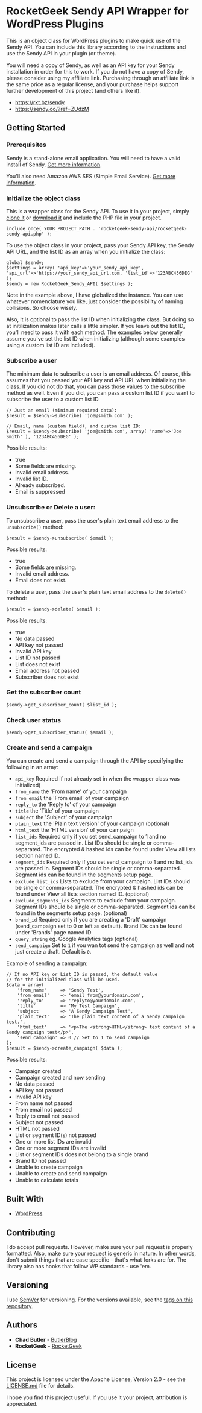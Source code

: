 # RocketGeek Sendy API Wrapper for WordPress Plugins

This is an object class for WordPress plugins to make quick use of the Sendy API. You can include this library according to the instructions and use the Sendy API in your plugin (or theme).

You will need a copy of Sendy, as well as an API key for your Sendy installation in order for this to work.  If you do not have a copy of Sendy, please consider using my affiliate link.  Purchasing through an affiliate link is the same price as a regular license, and your purchase helps support further development of this project (and others like it).

* https://rkt.bz/sendy
* https://sendy.co/?ref=ZUdzM

## Getting Started

### Prerequisites

Sendy is a stand-alone email application. You will need to have a valid install of Sendy. [Get more information](https://rkt.bz/sendy).

You'll also need Amazon AWS SES (Simple Email Service). [Get more information](https://aws.amazon.com/ses/). 

### Initialize the object class

This is a wrapper class for the Sendy API.  To use it in your project, simply [clone it](https://github.com/rocketgeek/sendy-api.git) or [download it](https://github.com/rocketgeek/sendy-api/archive/master.zip) and include the PHP file in your project.

```
include_once( YOUR_PROJECT_PATH . 'rocketgeek-sendy-api/rocketgeek-sendy-api.php' );
```

To use the object class in your project, pass your Sendy API key, the Sendy API URL, and the list ID as an array when you initialize the class:
```
global $sendy;
$settings = array( 'api_key'=>'your_sendy_api_key', 'api_url'=>'https://your_sendy_api_url.com, 'list_id'=>'123ABC456DEG' );
$sendy = new RocketGeek_Sendy_API( $settings );
```
Note in the example above, I have globalized the instance. You can use whatever nomenclature you like, just consider the possibility of naming collisions. So choose wisely.

Also, it is optional to pass the list ID when initializing the class. But doing so at initilization makes later calls a little simpler. If you leave out the list ID, you'll need to pass it with each method.  The examples below generally assume you've set the list ID when initializing (although some examples using a custom list ID are included).

### Subscribe a user

The minimum data to subscribe a user is an email address.  Of course, this assumes that you passed your API key and API URL when initializing the class. If you did not do that, you can pass those values to the subscribe method as well. Even if you did, you can pass a custom list ID if you want to subscribe the user to a custom list ID.
```
// Just an email (minimum required data):
$result = $sendy->subscribe( 'joe@smith.com' );

// Email, name (custom field), and custom list ID:
$result = $sendy->subscribe( 'joe@smith.com', array( 'name'=>'Joe Smith' ), '123ABC456DEG' );
```
Possible results:
* true
* Some fields are missing.
* Invalid email address.
* Invalid list ID.
* Already subscribed.
* Email is suppressed

### Unsubscribe or Delete a user:

To unsubscribe a user, pass the user's plain text email address to the `unsubscribe()` method:
```
$result = $sendy->unsubscribe( $email );
```
Possible results:
* true
* Some fields are missing.
* Invalid email address.
* Email does not exist.

To delete a user, pass the user's plain text email address to the `delete()` method:

```
$result = $sendy->delete( $email );
```
Possible results:
* true
* No data passed
* API key not passed
* Invalid API key
* List ID not passed
* List does not exist
* Email address not passed
* Subscriber does not exist

### Get the subscriber count
```
$sendy->get_subscriber_count( $list_id );
```

### Check user status
```
$sendy->get_subscriber_status( $email );
```

### Create and send a campaign

You can create and send a campaign through the API by specifying the following in an array:

* `api_key` Required if not already set in when the wrapper class was initialized)
* `from_name` the 'From name' of your campaign
* `from_email` the 'From email' of your campaign
* `reply_to` the 'Reply to' of your campaign
* `title` the 'Title' of your campaign
* `subject` the 'Subject' of your campaign
* `plain_text` the 'Plain text version' of your campaign (optional)
* `html_text` the 'HTML version' of your campaign
* `list_ids` Required only if you set send_campaign to 1 and no segment_ids are passed in. List IDs should be single or comma-separated. The encrypted & hashed ids can be found under View all lists section named ID.
* `segment_ids` Required only if you set send_campaign to 1 and no list_ids are passed in. Segment IDs should be single or comma-separated. Segment ids can be found in the segments setup page.
* `exclude_list_ids` Lists to exclude from your campaign. List IDs should be single or comma-separated. The encrypted & hashed ids can be found under View all lists section named ID. (optional)
* `exclude_segments_ids` Segments to exclude from your campaign. Segment IDs should be single or comma-separated. Segment ids can be found in the segments setup page. (optional)
* `brand_id` Required only if you are creating a 'Draft' campaign (send_campaign set to 0 or left as default). Brand IDs can be found under 'Brands' page named ID
* `query_string` eg. Google Analytics tags (optional) 
* `send_campaign` Set to `1` if you wan tot send the campaign as well and not just create a draft. Default is `0`.

Example of sending a campaign:
```
// If no API key or List ID is passed, the default value
// for the initialized class will be used.
$data = array(
	'from_name'     => 'Sendy Test',
	'from_email'    => 'email_from@yourdomain.com',
	'reply_to'      => 'replyto@yourdomain.com',
	'title'         => 'My Test Campaign',
	'subject'       => 'A Sendy Campaign Test',
	'plain_text'    => 'The plain text content of a Sendy campaign test.',
	'html_text'     => '<p>The <strong>HTML</strong> text content of a Sendy campaign test</p>',
	'send_campaign' => 0 // Set to 1 to send campaign
);
$result = $sendy->create_campaign( $data );
```
Possible results:
* Campaign created
* Campaign created and now sending
* No data passed
* API key not passed
* Invalid API key
* From name not passed
* From email not passed
* Reply to email not passed
* Subject not passed
* HTML not passed
* List or segment ID(s) not passed
* One or more list IDs are invalid
* One or more segment IDs are invalid
* List or segment IDs does not belong to a single brand
* Brand ID not passed
* Unable to create campaign
* Unable to create and send campaign
* Unable to calculate totals

## Built With

* [WordPress](https://make.wordpress.org/)

## Contributing

I do accept pull requests. However, make sure your pull request is properly formatted. Also, make sure your request is generic in nature. In other words, don't submit things that are case specific - that's what forks are for. The library also has hooks that follow WP standards - use 'em.

## Versioning

I use [SemVer](https://semver.org/) for versioning. For the versions available, see the [tags on this repository](https://github.com/rocketgeek/jquery_tabs/tags). 

## Authors

* **Chad Butler** - [ButlerBlog](https://github.com/butlerblog)
* **RocketGeek** - [RocketGeek](https://github.com/rocketgeek)

## License

This project is licensed under the Apache License, Version 2.0 - see the [LICENSE.md](LICENSE.md) file for details.

I hope you find this project useful. If you use it your project, attribution is appreciated.
